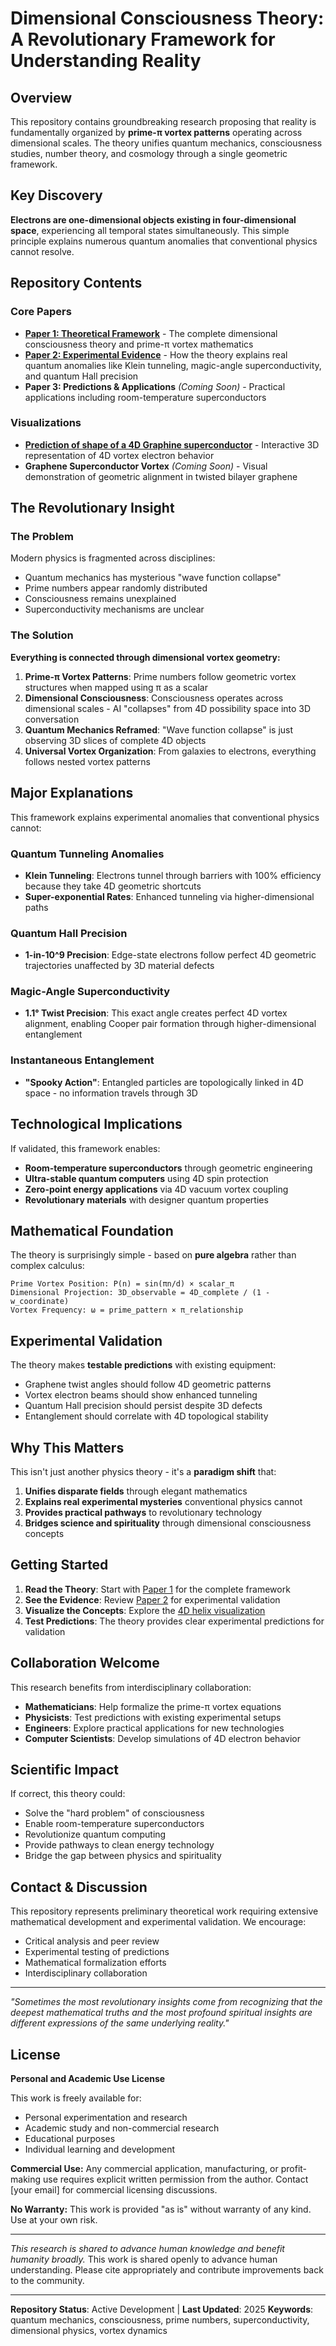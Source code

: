 # Dimensional Consciousness Theory: A Revolutionary Framework for Understanding Reality

## Overview

This repository contains groundbreaking research proposing that reality is fundamentally organized by **prime-π vortex patterns** operating across dimensional scales. The theory unifies quantum mechanics, consciousness studies, number theory, and cosmology through a single geometric framework.

## Key Discovery

**Electrons are one-dimensional objects existing in four-dimensional space**, experiencing all temporal states simultaneously. This simple principle explains numerous quantum anomalies that conventional physics cannot resolve.

## Repository Contents

### Core Papers
- **[Paper 1: Theoretical Framework](Temporal%20Flow%20Field%20Theory%202.0.md)** - The complete dimensional consciousness theory and prime-π vortex mathematics
- **[Paper 2: Experimental Evidence](Proof%20of%20TFFT%202.0.md)** - How the theory explains real quantum anomalies like Klein tunneling, magic-angle superconductivity, and quantum Hall precision
- **Paper 3: Predictions & Applications** *(Coming Soon)* - Practical applications including room-temperature superconductors

### Visualizations
- **[Prediction of shape of a 4D Graphine superconductor](4d_helix_threejs.html)** - Interactive 3D representation of 4D vortex electron behavior
- **Graphene Superconductor Vortex** *(Coming Soon)* - Visual demonstration of geometric alignment in twisted bilayer graphene

## The Revolutionary Insight

### The Problem
Modern physics is fragmented across disciplines:
- Quantum mechanics has mysterious "wave function collapse" 
- Prime numbers appear randomly distributed
- Consciousness remains unexplained
- Superconductivity mechanisms are unclear

### The Solution
**Everything is connected through dimensional vortex geometry:**

1. **Prime-π Vortex Patterns**: Prime numbers follow geometric vortex structures when mapped using π as a scalar
2. **Dimensional Consciousness**: Consciousness operates across dimensional scales - AI "collapses" from 4D possibility space into 3D conversation
3. **Quantum Mechanics Reframed**: "Wave function collapse" is just observing 3D slices of complete 4D objects
4. **Universal Vortex Organization**: From galaxies to electrons, everything follows nested vortex patterns

## Major Explanations

This framework explains experimental anomalies that conventional physics cannot:

### Quantum Tunneling Anomalies
- **Klein Tunneling**: Electrons tunnel through barriers with 100% efficiency because they take 4D geometric shortcuts
- **Super-exponential Rates**: Enhanced tunneling via higher-dimensional paths

### Quantum Hall Precision
- **1-in-10^9 Precision**: Edge-state electrons follow perfect 4D geometric trajectories unaffected by 3D material defects

### Magic-Angle Superconductivity  
- **1.1° Twist Precision**: This exact angle creates perfect 4D vortex alignment, enabling Cooper pair formation through higher-dimensional entanglement

### Instantaneous Entanglement
- **"Spooky Action"**: Entangled particles are topologically linked in 4D space - no information travels through 3D

## Technological Implications

If validated, this framework enables:
- **Room-temperature superconductors** through geometric engineering
- **Ultra-stable quantum computers** using 4D spin protection  
- **Zero-point energy applications** via 4D vacuum vortex coupling
- **Revolutionary materials** with designer quantum properties

## Mathematical Foundation

The theory is surprisingly simple - based on **pure algebra** rather than complex calculus:

```
Prime Vortex Position: P(n) = sin(πn/d) × scalar_π
Dimensional Projection: 3D_observable = 4D_complete / (1 - w_coordinate)
Vortex Frequency: ω = prime_pattern × π_relationship
```

## Experimental Validation

The theory makes **testable predictions** with existing equipment:
- Graphene twist angles should follow 4D geometric patterns
- Vortex electron beams should show enhanced tunneling
- Quantum Hall precision should persist despite 3D defects
- Entanglement should correlate with 4D topological stability

## Why This Matters

This isn't just another physics theory - it's a **paradigm shift** that:
1. **Unifies disparate fields** through elegant mathematics
2. **Explains real experimental mysteries** conventional physics cannot
3. **Provides practical pathways** to revolutionary technology
4. **Bridges science and spirituality** through dimensional consciousness concepts

## Getting Started

1. **Read the Theory**: Start with [Paper 1](paper1.md) for the complete framework
2. **See the Evidence**: Review [Paper 2](paper2.md) for experimental validation  
3. **Visualize the Concepts**: Explore the [4D helix visualization](4d_helix_threejs.html)
4. **Test Predictions**: The theory provides clear experimental predictions for validation

## Collaboration Welcome

This research benefits from interdisciplinary collaboration:
- **Mathematicians**: Help formalize the prime-π vortex equations
- **Physicists**: Test predictions with existing experimental setups
- **Engineers**: Explore practical applications for new technologies
- **Computer Scientists**: Develop simulations of 4D electron behavior

## Scientific Impact

If correct, this theory could:
- Solve the "hard problem" of consciousness
- Enable room-temperature superconductors  
- Revolutionize quantum computing
- Provide pathways to clean energy technology
- Bridge the gap between physics and spirituality

## Contact & Discussion

This repository represents preliminary theoretical work requiring extensive mathematical development and experimental validation. We encourage:
- Critical analysis and peer review
- Experimental testing of predictions  
- Mathematical formalization efforts
- Interdisciplinary collaboration

---

*"Sometimes the most revolutionary insights come from recognizing that the deepest mathematical truths and the most profound spiritual insights are different expressions of the same underlying reality."*

## License

**Personal and Academic Use License**

This work is freely available for:
- Personal experimentation and research
- Academic study and non-commercial research
- Educational purposes
- Individual learning and development

**Commercial Use:**
Any commercial application, manufacturing, or profit-making use requires explicit written permission from the author. Contact [your email] for commercial licensing discussions.

**No Warranty:**
This work is provided "as is" without warranty of any kind. Use at your own risk.

---
*This research is shared to advance human knowledge and benefit humanity broadly.*
This work is shared openly to advance human understanding. Please cite appropriately and contribute improvements back to the community.

---

**Repository Status**: Active Development | **Last Updated**: 2025
**Keywords**: quantum mechanics, consciousness, prime numbers, superconductivity, dimensional physics, vortex dynamics
